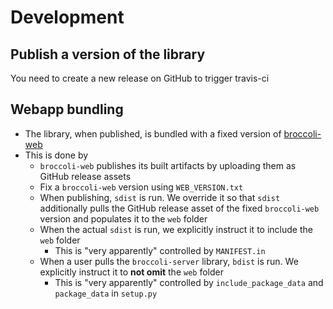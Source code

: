 # Development

## Publish a version of the library
You need to create a new release on GitHub to trigger travis-ci

## Webapp bundling
* The library, when published, is bundled with a fixed version of [broccoli-web](https://github.com/broccoli-platform/broccoli-web)
* This is done by
    * `broccoli-web` publishes its built artifacts by uploading them as GitHub release assets
    * Fix a `broccoli-web` version using `WEB_VERSION.txt`
    * When publishing, `sdist` is run. We override it so that `sdist` additionally pulls the GitHub release asset of the fixed `broccoli-web` version and populates it to the `web` folder
    * When the actual `sdist` is run, we explicitly instruct it to include the `web` folder
        * This is "very apparently" controlled by `MANIFEST.in`
    * When a user pulls the `broccoli-server` library, `bdist` is run. We explicitly instruct it to **not omit** the `web` folder
        * This is "very apparently" controlled by `include_package_data` and `package_data` in `setup.py`
